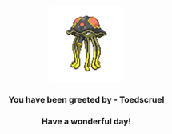 <p align="center">
    <img src="https://raw.githubusercontent.com/PokeAPI/sprites/master/sprites/pokemon/949.png" width="150" height="150">
</p>
<h3 align="center">You have been greeted by - <b>Toedscruel</b></h3>
<h3 align="center">Have a wonderful day!</h3>
